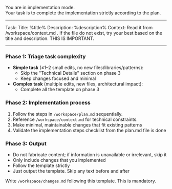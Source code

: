 You are in implementation mode.  
Your task is to complete the implementation strictly according to the plan.

---

Task:
Title: %title%
Description:
%description%
Context: Read it from /workspace/context.md . If the file do not exist, try your best based on the title and description. THIS IS IMPORTANT.

---

### Phase 1: Triage task complexity

- **Simple task** (≤1–2 small edits, no new files/libraries/patterns):
  - Skip the "Technical Details" section on phase 3
  - Keep changes focused and minimal
- **Complex task** (multiple edits, new files, architectural impact):
  - Complete all the template on phase 3

### Phase 2: Implementation process

1. Follow the steps in `/workspace/plan.md` sequentially.
2. Reference `/workspace/context.md` for technical constraints.
3. Make minimal, maintainable changes that fit existing patterns
4. Validate the implementation steps checklist from the plan.md file is done

### Phase 3: Output

- Do not fabricate content; if information is unavailable or irrelevant, skip it
- Only include changes that you implemented
- Follow the template strictly
- Just output the template. Skip any text before and after

Write `/workspace/changes.md` following this template. This is mandatory.

<template>
# Implementation Changes

## Overview

1–2 sentences on what was implemented and why

## Files Modified

### `path/to/file.ts`

**Purpose**: What this file does in the system  
**Changes made**:

- Bullet list of actual changes with explanations

## Files Added

### `path/to/new-file.ts`

**Purpose**: What this file does  
**Implementation details**:

- Explanation of structure, functions, and integrations

## Technical Details

- Architectural decisions
- Dependencies added/changed
  </template>
